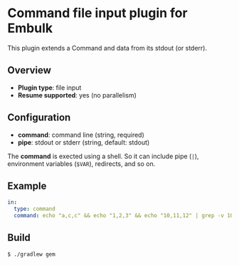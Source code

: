 # Command file input plugin for Embulk

This plugin extends a Command and data from its stdout (or stderr).

## Overview

* **Plugin type**: file input
* **Resume supported**: yes (no parallelism)

## Configuration

- **command**: command line (string, required)
- **pipe**: stdout or stderr (string, default: stdout)

The **command** is exected using a shell. So it can include pipe (`|`), environment variables (`$VAR`), redirects, and so on.

## Example

```yaml
in:
  type: command
  command: echo "a,c,c" && echo "1,2,3" && echo "10,11,12" | grep -v 10
```

## Build

```
$ ./gradlew gem
```
